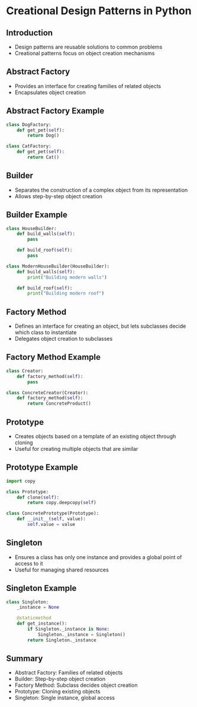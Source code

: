 # Creational Design Patterns in Python

## Introduction

- Design patterns are reusable solutions to common problems
- Creational patterns focus on object creation mechanisms

## Abstract Factory

- Provides an interface for creating families of related objects
- Encapsulates object creation

## Abstract Factory Example

```python
class DogFactory:
    def get_pet(self):
        return Dog()

class CatFactory:
    def get_pet(self):
        return Cat()
```

## Builder

- Separates the construction of a complex object from its representation
- Allows step-by-step object creation

## Builder Example

```python
class HouseBuilder:
    def build_walls(self):
        pass

    def build_roof(self):
        pass

class ModernHouseBuilder(HouseBuilder):
    def build_walls(self):
        print("Building modern walls")

    def build_roof(self):
        print("Building modern roof")
```

## Factory Method

- Defines an interface for creating an object, but lets subclasses decide which class to instantiate
- Delegates object creation to subclasses

## Factory Method Example

```python
class Creator:
    def factory_method(self):
        pass

class ConcreteCreator(Creator):
    def factory_method(self):
        return ConcreteProduct()
```

## Prototype

- Creates objects based on a template of an existing object through cloning
- Useful for creating multiple objects that are similar

## Prototype Example

```python
import copy

class Prototype:
    def clone(self):
        return copy.deepcopy(self)

class ConcretePrototype(Prototype):
    def __init__(self, value):
        self.value = value
```

## Singleton

- Ensures a class has only one instance and provides a global point of access to it
- Useful for managing shared resources

## Singleton Example

```python
class Singleton:
    _instance = None

    @staticmethod
    def get_instance():
        if Singleton._instance is None:
            Singleton._instance = Singleton()
        return Singleton._instance
```

## Summary

- Abstract Factory: Families of related objects
- Builder: Step-by-step object creation
- Factory Method: Subclass decides object creation
- Prototype: Cloning existing objects
- Singleton: Single instance, global access
